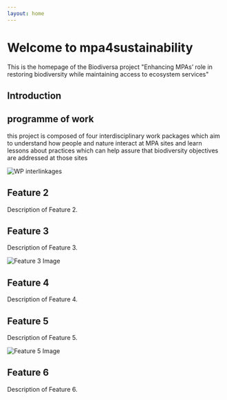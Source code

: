 ```yaml
---
layout: home
---
```


# Welcome to mpa4sustainability

This is the homepage of the Biodiversa project "Enhancing MPAs’ role in restoring biodiversity while maintaining access to ecosystem services"


## Introduction


<div class="grid-container">
    <div class="grid-item">
        <h2>programme of work</h2>
        <p>this project is composed of four interdisciplinary work packages which aim to understand how people and nature interact at MPA sites and learn lessons about practices which can help assure that biodiversity objectives are addressed at those sites</p>
        <img src="{{ '/assets/WPdiagram.png' | relative_url }}" alt="WP interlinkages" data-zoomable>
    </div>
    <div class="grid-item">
        <h2>Feature 2</h2>
        <p>Description of Feature 2.</p>
    </div>
    <div class="grid-item">
        <h2>Feature 3</h2>
        <p>Description of Feature 3.</p>
        <img src="{{ '/assets/feature3.jpg' | relative_url }}" alt="Feature 3 Image">
    </div>
    <div class="grid-item">
        <h2>Feature 4</h2>
        <p>Description of Feature 4.</p>
    </div>
    <div class="grid-item">
        <h2>Feature 5</h2>
        <p>Description of Feature 5.</p>
        <img src="{{ '/assets/feature5.jpg' | relative_url }}" alt="Feature 5 Image">
    </div>
    <div class="grid-item">
        <h2>Feature 6</h2>
        <p>Description of Feature 6.</p>
    </div>
</div>

<script src="https://unpkg.com/medium-zoom/dist/medium-zoom.min.js"></script>
<script>
  mediumZoom('[data-zoomable]');
</script>
